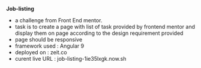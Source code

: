 <b>Job-listing</b> <br>
- a challenge from Front End mentor. <br>
- task is to create a page with list of task provided by frontend mentor and display them on page according to the
    design requirement provided<br>
- page should be responsive<br>
- framework used : Angular 9<br>
- deployed on : zeit.co<br>
- curent live URL : job-listing-1ie35lxgk.now.sh<br>
